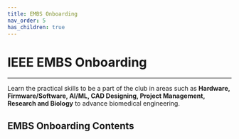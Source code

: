 ```yaml
---
title: EMBS Onboarding
nav_order: 5
has_children: true
---
```


# **IEEE EMBS Onboarding**
---

Learn the practical skills to be a part of the club in areas such as **Hardware, Firmware/Software, AI/ML, CAD Designing, Project Management, Research and Biology** to advance biomedical engineering.

<div class="custom-toc">
  <h2>EMBS Onboarding Contents</h2>
</div>